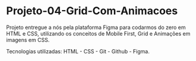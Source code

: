 # Projeto-04-Grid-Com-Animacoes
 
Projeto entregue a nós pela plataforma Figma para codarmos do zero em HTML e CSS, utilizando os conceitos de Mobile First, Grid e Animações em imagens em CSS.

Tecnologias utilizadas: HTML - CSS - Git - Github - Figma.
